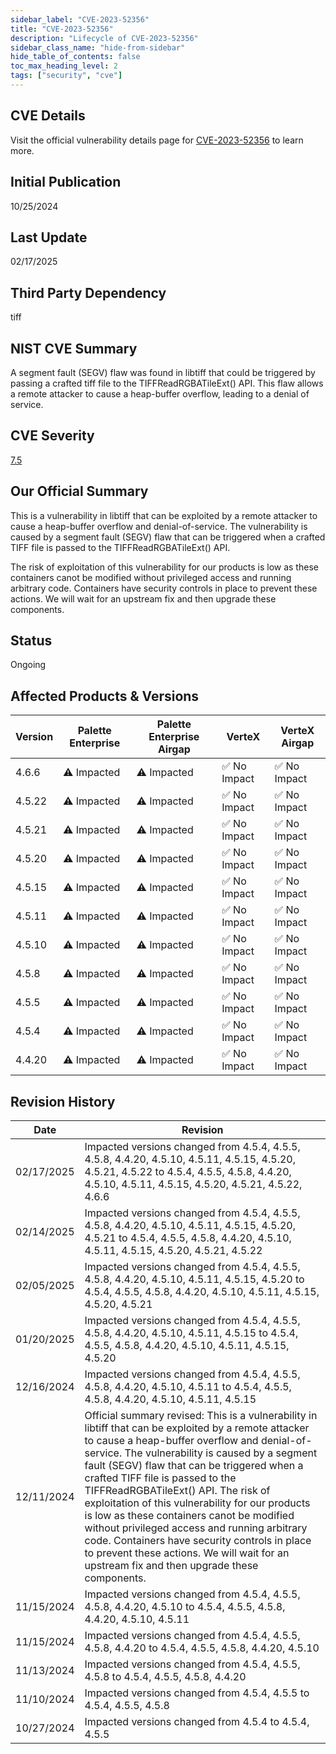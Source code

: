 ```yaml
---
sidebar_label: "CVE-2023-52356"
title: "CVE-2023-52356"
description: "Lifecycle of CVE-2023-52356"
sidebar_class_name: "hide-from-sidebar"
hide_table_of_contents: false
toc_max_heading_level: 2
tags: ["security", "cve"]
---
```


## CVE Details

Visit the official vulnerability details page for [CVE-2023-52356](https://nvd.nist.gov/vuln/detail/cve-2023-52356) to learn more.

## Initial Publication

10/25/2024

## Last Update

02/17/2025

## Third Party Dependency 

tiff


## NIST CVE Summary

A segment fault (SEGV) flaw was found in libtiff that could be triggered by passing a crafted tiff file to the TIFFReadRGBATileExt() API. This flaw allows a remote attacker to cause a heap-buffer overflow, leading to a denial of service.

## CVE Severity

[7.5](https://nvd.nist.gov/vuln/detail/cve-2023-52356)

## Our Official Summary

This is a vulnerability in libtiff that can be exploited by a remote attacker to cause a heap-buffer overflow and denial-of-service. The vulnerability is caused by a segment fault (SEGV) flaw that can be triggered when a crafted TIFF file is passed to the TIFFReadRGBATileExt() API. 

The risk of exploitation of this vulnerability for our products is low as these containers canot be modified without privileged access and running arbitrary code. Containers have security controls in place to prevent these actions. We will wait for an upstream fix and then upgrade these components.


## Status

Ongoing

## Affected Products & Versions

| Version | Palette Enterprise | Palette Enterprise Airgap | VerteX | VerteX Airgap |
| - | -------- | -------- | -------- | -------- |
| 4.6.6 | ⚠️ Impacted | ⚠️ Impacted | ✅ No Impact | ✅ No Impact |
| 4.5.22 | ⚠️ Impacted | ⚠️ Impacted | ✅ No Impact | ✅ No Impact |
| 4.5.21 | ⚠️ Impacted | ⚠️ Impacted | ✅ No Impact | ✅ No Impact |
| 4.5.20 | ⚠️ Impacted | ⚠️ Impacted | ✅ No Impact | ✅ No Impact |
| 4.5.15 | ⚠️ Impacted | ⚠️ Impacted | ✅ No Impact | ✅ No Impact |
| 4.5.11 | ⚠️ Impacted | ⚠️ Impacted | ✅ No Impact | ✅ No Impact |
| 4.5.10 | ⚠️ Impacted | ⚠️ Impacted | ✅ No Impact | ✅ No Impact |
| 4.5.8 | ⚠️ Impacted | ⚠️ Impacted | ✅ No Impact | ✅ No Impact |
| 4.5.5 | ⚠️ Impacted | ⚠️ Impacted | ✅ No Impact | ✅ No Impact |
| 4.5.4 | ⚠️ Impacted | ⚠️ Impacted | ✅ No Impact | ✅ No Impact |
| 4.4.20 | ⚠️ Impacted | ⚠️ Impacted | ✅ No Impact | ✅ No Impact |


## Revision History

| Date | Revision |
| --- | --- |
| 02/17/2025 | Impacted versions changed from 4.5.4, 4.5.5, 4.5.8, 4.4.20, 4.5.10, 4.5.11, 4.5.15, 4.5.20, 4.5.21, 4.5.22 to 4.5.4, 4.5.5, 4.5.8, 4.4.20, 4.5.10, 4.5.11, 4.5.15, 4.5.20, 4.5.21, 4.5.22, 4.6.6 |
| 02/14/2025 | Impacted versions changed from 4.5.4, 4.5.5, 4.5.8, 4.4.20, 4.5.10, 4.5.11, 4.5.15, 4.5.20, 4.5.21 to 4.5.4, 4.5.5, 4.5.8, 4.4.20, 4.5.10, 4.5.11, 4.5.15, 4.5.20, 4.5.21, 4.5.22 |
| 02/05/2025 | Impacted versions changed from 4.5.4, 4.5.5, 4.5.8, 4.4.20, 4.5.10, 4.5.11, 4.5.15, 4.5.20 to 4.5.4, 4.5.5, 4.5.8, 4.4.20, 4.5.10, 4.5.11, 4.5.15, 4.5.20, 4.5.21 |
| 01/20/2025 | Impacted versions changed from 4.5.4, 4.5.5, 4.5.8, 4.4.20, 4.5.10, 4.5.11, 4.5.15 to 4.5.4, 4.5.5, 4.5.8, 4.4.20, 4.5.10, 4.5.11, 4.5.15, 4.5.20 |
| 12/16/2024 | Impacted versions changed from 4.5.4, 4.5.5, 4.5.8, 4.4.20, 4.5.10, 4.5.11 to 4.5.4, 4.5.5, 4.5.8, 4.4.20, 4.5.10, 4.5.11, 4.5.15 |
| 12/11/2024 | Official summary revised: This is a vulnerability in libtiff that can be exploited by a remote attacker to cause a heap-buffer overflow and denial-of-service. The vulnerability is caused by a segment fault (SEGV) flaw that can be triggered when a crafted TIFF file is passed to the TIFFReadRGBATileExt() API. The risk of exploitation of this vulnerability for our products is low as these containers canot be modified without privileged access and running arbitrary code. Containers have security controls in place to prevent these actions. We will wait for an upstream fix and then upgrade these components. |
| 11/15/2024 | Impacted versions changed from 4.5.4, 4.5.5, 4.5.8, 4.4.20, 4.5.10 to 4.5.4, 4.5.5, 4.5.8, 4.4.20, 4.5.10, 4.5.11 |
| 11/15/2024 | Impacted versions changed from 4.5.4, 4.5.5, 4.5.8, 4.4.20 to 4.5.4, 4.5.5, 4.5.8, 4.4.20, 4.5.10 |
| 11/13/2024 | Impacted versions changed from 4.5.4, 4.5.5, 4.5.8 to 4.5.4, 4.5.5, 4.5.8, 4.4.20 |
| 11/10/2024 | Impacted versions changed from 4.5.4, 4.5.5 to 4.5.4, 4.5.5, 4.5.8 |
| 10/27/2024 | Impacted versions changed from 4.5.4 to 4.5.4, 4.5.5 |
